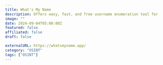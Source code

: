 ```yaml
---
title: What's My Name
description: Offers easy, fast, and free username enumeration tool for discovering online user names.
image: ""
date: 2024-09-04T05:00:00Z
featured: false
affiliated: false
draft: false

externalURL: https://whatsmyname.app/
category: "OSINT"
tags: ["OSINT"]
---
```

